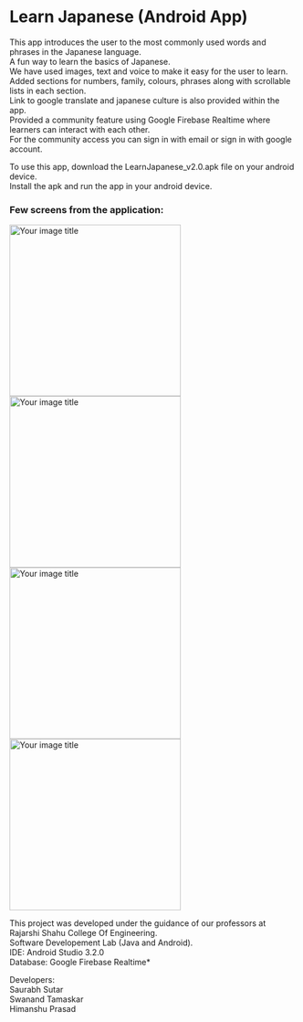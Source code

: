 # Learn Japanese (Android App) 
This app introduces the user to the most commonly used words and phrases in the Japanese language.<br/>
A fun way to learn the basics of Japanese.<br/>
We have used images, text and voice to make it easy for the user to learn.<br/>
Added sections for numbers, family, colours, phrases along with scrollable lists in each section.<br/>
Link to google translate and japanese culture is also provided within the app.<br/>
Provided a community feature using Google Firebase Realtime where learners can interact with each other.<br/>
For the community access you can sign in with email or sign in with google account.<br/>

To use this app, download the LearnJapanese_v2.0.apk file on your android device.<br/>
Install the apk and run the app in your android device.<br/>

### Few screens from the application:<br/>

<img src="https://github.com/swanandtamaskar1/learn-japanese-android-app/assets/35898035/8c1fedac-47ca-4ec6-9483-b1a19a6032e2" alt="Your image title" width="300"/><br/>
<img src="https://github.com/swanandtamaskar1/learn-japanese-android-app/assets/35898035/fb12dc50-9981-487e-936a-726732beb94b" alt="Your image title" width="300"/><br/>
<img src="https://github.com/swanandtamaskar1/learn-japanese-android-app/assets/35898035/77f9dcd6-f136-452a-bfcb-6a3640340d72" alt="Your image title" width="300"/><br/>
<img src="https://github.com/swanandtamaskar1/learn-japanese-android-app/assets/35898035/3bd588e8-e59a-48ff-a1f2-0c98f239ca64" alt="Your image title" width="300"/><br/>

This project was developed under the guidance of our professors at Rajarshi Shahu College Of Engineering.<br/>
Software Developement Lab (Java and Android).<br/>
IDE: Android Studio 3.2.0<br/>
Database: Google Firebase Realtime*<br/>

Developers:<br/>
Saurabh Sutar<br/>
Swanand Tamaskar<br/>
Himanshu Prasad<br/>
